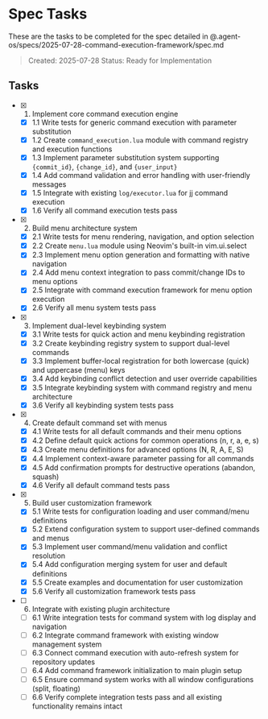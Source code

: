# Spec Tasks

These are the tasks to be completed for the spec detailed in @.agent-os/specs/2025-07-28-command-execution-framework/spec.md

> Created: 2025-07-28
> Status: Ready for Implementation

## Tasks

- [x] 1. Implement core command execution engine
  - [x] 1.1 Write tests for generic command execution with parameter substitution
  - [x] 1.2 Create `command_execution.lua` module with command registry and execution functions
  - [x] 1.3 Implement parameter substitution system supporting `{commit_id}`, `{change_id}`, and `{user_input}`
  - [x] 1.4 Add command validation and error handling with user-friendly messages
  - [x] 1.5 Integrate with existing `log/executor.lua` for jj command execution
  - [x] 1.6 Verify all command execution tests pass

- [x] 2. Build menu architecture system
  - [x] 2.1 Write tests for menu rendering, navigation, and option selection
  - [x] 2.2 Create `menu.lua` module using Neovim's built-in vim.ui.select
  - [x] 2.3 Implement menu option generation and formatting with native navigation
  - [x] 2.4 Add menu context integration to pass commit/change IDs to menu options
  - [x] 2.5 Integrate with command execution framework for menu option execution
  - [x] 2.6 Verify all menu system tests pass

- [x] 3. Implement dual-level keybinding system
  - [x] 3.1 Write tests for quick action and menu keybinding registration
  - [x] 3.2 Create keybinding registry system to support dual-level commands
  - [x] 3.3 Implement buffer-local registration for both lowercase (quick) and uppercase (menu) keys
  - [x] 3.4 Add keybinding conflict detection and user override capabilities
  - [x] 3.5 Integrate keybinding system with command registry and menu architecture
  - [x] 3.6 Verify all keybinding system tests pass

- [x] 4. Create default command set with menus
  - [x] 4.1 Write tests for all default commands and their menu options
  - [x] 4.2 Define default quick actions for common operations (n, r, a, e, s)
  - [x] 4.3 Create menu definitions for advanced options (N, R, A, E, S)
  - [x] 4.4 Implement context-aware parameter passing for all commands
  - [x] 4.5 Add confirmation prompts for destructive operations (abandon, squash)
  - [x] 4.6 Verify all default command tests pass

- [x] 5. Build user customization framework
  - [x] 5.1 Write tests for configuration loading and user command/menu definitions
  - [x] 5.2 Extend configuration system to support user-defined commands and menus
  - [x] 5.3 Implement user command/menu validation and conflict resolution
  - [x] 5.4 Add configuration merging system for user and default definitions
  - [x] 5.5 Create examples and documentation for user customization
  - [x] 5.6 Verify all customization framework tests pass

- [ ] 6. Integrate with existing plugin architecture
  - [ ] 6.1 Write integration tests for command system with log display and navigation
  - [ ] 6.2 Integrate command framework with existing window management system
  - [ ] 6.3 Connect command execution with auto-refresh system for repository updates
  - [ ] 6.4 Add command framework initialization to main plugin setup
  - [ ] 6.5 Ensure command system works with all window configurations (split, floating)
  - [ ] 6.6 Verify complete integration tests pass and all existing functionality remains intact